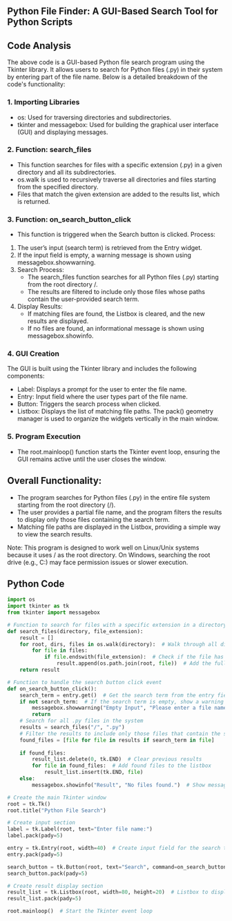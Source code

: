 ## Python File Finder: A GUI-Based Search Tool for Python Scripts

## Code Analysis
The above code is a GUI-based Python file search program using the Tkinter library. It allows users to search for Python files (.py) in their system by entering part of the file name. Below is a detailed breakdown of the code's functionality:

### 1. Importing Libraries
- os: Used for traversing directories and subdirectories.
- tkinter and messagebox: Used for building the graphical user interface (GUI) and displaying messages.

### 2. Function: search_files
- This function searches for files with a specific extension (.py) in a given directory and all its subdirectories.
- os.walk is used to recursively traverse all directories and files starting from the specified directory.
- Files that match the given extension are added to the results list, which is returned.

### 3. Function: on_search_button_click
- This function is triggered when the Search button is clicked.
Process:
1. The user’s input (search term) is retrieved from the Entry widget.
2. If the input field is empty, a warning message is shown using messagebox.showwarning.
3. Search Process:
   - The search_files function searches for all Python files (.py) starting from the root directory /.
   - The results are filtered to include only those files whose paths contain the user-provided search term.
4. Display Results:
   - If matching files are found, the Listbox is cleared, and the new results are displayed.
   - If no files are found, an informational message is shown using messagebox.showinfo.

### 4. GUI Creation
The GUI is built using the Tkinter library and includes the following components:
- Label: Displays a prompt for the user to enter the file name.
- Entry: Input field where the user types part of the file name.
- Button: Triggers the search process when clicked.
- Listbox: Displays the list of matching file paths.
The pack() geometry manager is used to organize the widgets vertically in the main window.

### 5. Program Execution
- The root.mainloop() function starts the Tkinter event loop, ensuring the GUI remains active until the user closes the window.

## Overall Functionality:
- The program searches for Python files (.py) in the entire file system starting from the root directory (/).
- The user provides a partial file name, and the program filters the results to display only those files containing the search term.
- Matching file paths are displayed in the Listbox, providing a simple way to view the search results.

Note:
This program is designed to work well on Linux/Unix systems because it uses / as the root directory. On Windows, searching the root drive (e.g., C:\) may face permission issues or slower execution.

## Python Code
```python
import os
import tkinter as tk
from tkinter import messagebox

# Function to search for files with a specific extension in a directory and its subdirectories
def search_files(directory, file_extension):
    result = []
    for root, dirs, files in os.walk(directory):  # Walk through all directories and files
        for file in files:
            if file.endswith(file_extension):  # Check if the file has the specified extension
                result.append(os.path.join(root, file))  # Add the full file path to the result
    return result

# Function to handle the search button click event
def on_search_button_click():
    search_term = entry.get()  # Get the search term from the entry field
    if not search_term:  # If the search term is empty, show a warning message
        messagebox.showwarning("Empty Input", "Please enter a file name")
        return
    # Search for all .py files in the system
    results = search_files("/", ".py")  
    # Filter the results to include only those files that contain the search term
    found_files = [file for file in results if search_term in file]
    
    if found_files:
        result_list.delete(0, tk.END)  # Clear previous results
        for file in found_files:  # Add found files to the listbox
            result_list.insert(tk.END, file)
    else:
        messagebox.showinfo("Result", "No files found.")  # Show message if no files were found

# Create the main Tkinter window
root = tk.Tk()
root.title("Python File Search")

# Create input section
label = tk.Label(root, text="Enter file name:")
label.pack(pady=5)

entry = tk.Entry(root, width=40)  # Create input field for the search term
entry.pack(pady=5)

search_button = tk.Button(root, text="Search", command=on_search_button_click)  # Create search button
search_button.pack(pady=5)

# Create result display section
result_list = tk.Listbox(root, width=80, height=20)  # Listbox to display search results
result_list.pack(pady=5)

root.mainloop()  # Start the Tkinter event loop

```
